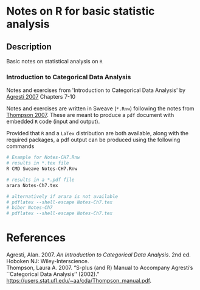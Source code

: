 # Notes on R for basic statistic analysis


## Description

Basic notes on statistical analysis on `R`


### Introduction to Categorical Data Analysis

Notes and exercises from 'Introduction to Categorical Data Analysis' by <a href="#citeproc_bib_item_1">Agresti 2007</a> Chapters 7-10

Notes and exercises are written in Sweave (`*.Rnw`) following the notes from <a href="#citeproc_bib_item_2">Thompson 2007</a>. These are meant to produce a `pdf` document with embedded `R` code (input and output).

Provided that `R` and a `LaTex` distribution are both available, along with the required packages, a pdf output can be produced using the following commands

```bash
# Example for Notes-CH7.Rnw
# results in *.tex file
R CMD Sweave Notes-CH7.Rnw

# results in a *.pdf file
arara Notes-Ch7.tex

# alternatively if arara is not available
# pdflatex --shell-escape Notes-Ch7.tex
# biber Notes-Ch7
# pdflatex --shell-escape Notes-Ch7.tex
```


# References
  <div class="csl-entry"><a id="citeproc_bib_item_1"></a>Agresti, Alan. 2007. <i>An Introduction to Categorical Data Analysis</i>. 2nd ed. Hoboken NJ: Wiley-Interscience.</div>
  <div class="csl-entry"><a id="citeproc_bib_item_2"></a>Thompson, Laura A. 2007. “S-plus (and R) Manual to Accompany Agresti’s ``Categorical Data Analysis’’ (2002).” <a href="https://users.stat.ufl.edu/~aa/cda/Thompson_manual.pdf">https://users.stat.ufl.edu/~aa/cda/Thompson_manual.pdf</a>.</div>
</div>
